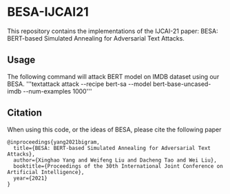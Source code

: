 # BESA-IJCAI21

This repository contains the implementations of the IJCAI-21 paper: BESA: BERT-based Simulated Annealing for Adversarial Text Attacks.

## Usage

The following command will attack BERT model on IMDB dataset using our BESA.
'''textattack attack --recipe bert-sa --model bert-base-uncased-imdb --num-examples 1000'''

## Citation

When using this code, or the ideas of BESA, please cite the following paper
<pre><code>@inproceedings{yang2021bigram,
  title={BESA: BERT-based Simulated Annealing for Adversarial Text Attacks},
  author={Xinghao Yang and Weifeng Liu and Dacheng Tao and Wei Liu},
  booktitle={Proceedings of the 30th International Joint Conference on Artificial Intelligence},
  year={2021}
}
</code></pre>
